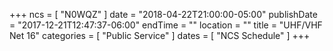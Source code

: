 +++
ncs = [ "N0WQZ" ]
date = "2018-04-22T21:00:00-05:00"
publishDate = "2017-12-21T12:47:37-06:00"
endTime = ""
location = ""
title = "UHF/VHF Net 16"
categories = [ "Public Service" ]
dates = [ "NCS Schedule" ]
+++
